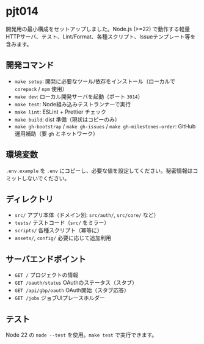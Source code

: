 # pjt014

開発用の最小構成をセットアップしました。Node.js (>=22) で動作する軽量HTTPサーバ、テスト、Lint/Format、各種スクリプト、Issueテンプレート等を含みます。

## 開発コマンド

- `make setup`: 開発に必要なツール/依存をインストール（ローカルで `corepack` / `npm` 使用）
- `make dev`: ローカル開発サーバを起動（ポート `3014`）
- `make test`: Node組み込みテストランナーで実行
- `make lint`: ESLint + Prettier チェック
- `make build`: dist 準備（現状はコピーのみ）
- `make gh-bootstrap` / `make gh-issues` / `make gh-milestones-order`: GitHub運用補助（要 `gh` とネットワーク）

## 環境変数

`.env.example` を `.env` にコピーし、必要な値を設定してください。秘密情報はコミットしないでください。

## ディレクトリ

- `src/` アプリ本体（ドメイン別: `src/auth/`, `src/core/` など）
- `tests/` テストコード（`src/` をミラー）
- `scripts/` 各種スクリプト（冪等に）
- `assets/`, `config/` 必要に応じて追加利用

## サーバエンドポイント

- `GET /` プロジェクトの情報
- `GET /oauth/status` OAuthのステータス（スタブ）
- `GET /api/gbp/oauth` OAuth開始（スタブ応答）
- `GET /jobs` ジョブUIプレースホルダー

## テスト

Node 22 の `node --test` を使用。`make test` で実行できます。

